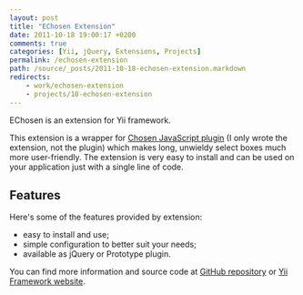 ```yaml
---
layout: post
title: "EChosen Extension"
date: 2011-10-18 19:00:17 +0200
comments: true
categories: [Yii, jQuery, Extensions, Projects]
permalink: /echosen-extension
path: /source/_posts/2011-10-18-echosen-extension.markdown
redirects:
    - work/echosen-extension
    - projects/10-echosen-extension
---
```


EChosen is an extension for Yii framework.

This extension is a wrapper for [Chosen JavaScript plugin][chosen-homepage] (I only wrote the extension, not the plugin) which makes long, unwieldy select boxes much more user-friendly. The extension is very easy to install and can be used on your application just with a single line of code.

<!-- more -->

## Features

Here's some of the features provided by extension:

* easy to install and use;
* simple configuration to better suit your needs;
* available as jQuery or Prototype plugin.

You can find more information and source code at [GitHub repository][github-extension-page] or [Yii Framework website][yii-extension-page].

[chosen-homepage]: http://harvesthq.github.com/chosen
[yii-extension-page]: http://www.yiiframework.com/extension/echosen
[github-extension-page]: https://github.com/ifdattic/EChosen
